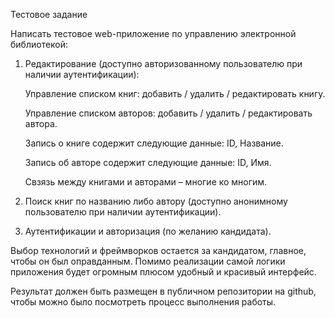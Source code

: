 Тестовое задание

Написать тестовое web-приложение по управлению электронной библиотекой:

1. Редактирование (доступно авторизованному пользователю при наличии аутентификации):


	Управление списком книг: добавить / удалить / редактировать книгу.


	Управление списком авторов: добавить / удалить / редактировать автора.


	Запись о книге содержит следующие данные:  ID,  Название.


	Запись об авторе содержит следующие данные:  ID, Имя.


	Свзязь между книгами и авторами – многие ко многим.

2. Поиск книг по названию либо автору (доступно анонимному пользователю при наличии аутентификации).

3. Аутентификации и авторизация (по желанию кандидата).


Выбор технологий и фреймворков остается за кандидатом, главное, чтобы он был оправданным. Помимо реализации самой логики приложения будет огромным плюсом удобный и красивый интерфейс.


Результат должен быть размещен в публичном репозитории на github, чтобы можно было посмотреть процесс выполнения работы.

